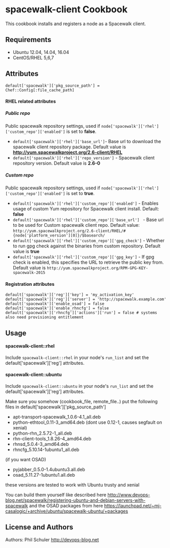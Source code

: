 spacewalk-client Cookbook
=========================
This cookbook installs and registers a node as a Spacewalk client.

Requirements
------------
- Ubuntu 12.04, 14.04, 16.04
- CentOS/RHEL 5,6,7

Attributes
----------
```
default['spacewalk']['pkg_source_path'] = Chef::Config[:file_cache_path]
```
#### RHEL related attributes

##### Public repo
Public spacewalk repository settings, used if `node['spacewalk']['rhel']['custom_repo']['enabled']` is set to **false**.
* `default['spacewalk']['rhel']['base_url']`- Base url to download the spacewalk client repository package. Default value is **http://yum.spacewalkproject.org/2.6-client/RHEL**
* `default['spacewalk']['rhel']['repo_version']` - Spacewalk client repository version. Default value is **2.6-0**

##### Custom repo
Public spacewalk repository settings, used if `node['spacewalk']['rhel']['custom_repo']['enabled']` is set to **true**.

* `default['spacewalk']['rhel']['custom_repo']['enabled']` - Enables usage of custom Yum repository for Spacewalk client install. Default: **false**
* `default['spacewalk']['rhel']['custom_repo']['base_url'] ` - Base url to be used for Custom spacewalk client repo. Default value:  `http://yum.spacewalkproject.org/2.6-client/RHEL/#{node['platform_version'][0]}/$basearch/`
* `default['spacewalk']['rhel']['custom_repo']['gpg_check']` - Whether to run gpg check against  the binaries from custom repository. Default value is **true**
* `default['spacewalk']['rhel']['custom_repo']['gpg_key']` - If  gpg check is enabled, this specifies the URL to retrieve the public key from. Default value is `http://yum.spacewalkproject.org/RPM-GPG-KEY-spacewalk-2015`


#### Registration attributes
```
default['spacewalk']['reg']['key'] = 'my_activation_key'
default['spacewalk']['reg']['server'] = 'http://spacewalk.example.com'
default['spacewalk']['enable_osad'] = false
default['spacewalk']['enable_rhncfg'] = false
default['spacewalk']['rhncfg']['actions']['run'] = false # systems also need provisioning entitlement
```

Usage
-----
#### spacewalk-client::rhel
Include `spacewalk-client::rhel` in your node's `run_list` and set the default['spacewalk']['reg'] attributes.

#### spacewalk-client::ubuntu

Include `spacewalk-client::ubuntu` in your node's `run_list` and set the default['spacewalk']['reg'] attributes.

Make sure you somehow (cookbook\_file, remote\_file..) put the following files in default['spacewalk']['pkg\_source\_path']
- apt-transport-spacewalk_1.0.6-4.1_all.deb
- python-ethtool_0.11-3_amd64.deb (dont use 0.12-1, causes segfault on xenial)
- python-rhn_2.5.72-1_all.deb
- rhn-client-tools_1.8.26-4_amd64.deb
- rhnsd_5.0.4-3_amd64.deb
- rhncfg_5.10.14-1ubuntu1_all.deb

(if you want OSAD)
- pyjabber_0.5.0-1.4ubuntu3.all.deb
- osad_5.11.27-1ubuntu1.all.deb

these versions are tested to work with Ubuntu trusty and xenial

You can build them yourself like described here
http://www.devops-blog.net/spacewalk/registering-ubuntu-and-debian-servers-with-spacewalk
and the OSAD packages from here
https://launchpad.net/~mj-casalogic/+archive/ubuntu/spacewalk-ubuntu/+packages

License and Authors
-------------------
Authors: Phil Schuler http://devops-blog.net

